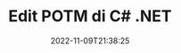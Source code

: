 ---
############################# Static ############################
layout: "auto-gen-editor"
date: 2022-11-09T21:38:25
draft: false
otherformats: doc docx docm dotx xls xlsx xlsm ppt pptx pptm mobi epub html mhtml txt xml csv pdf xps msg

############################# Head ############################
head_title: "POTM Editor — Edit POTM di C# .NET"
head_description: "Bagaimana cara mengedit POTM di C# .NET menggunakan beberapa baris kode? Gunakan API pemrosesan dokumen GroupDocs untuk mengedit, memperbarui, dan menyimpan 30+ format file."

############################# Header ############################
title: "Edit POTM di C# .NET"
description: "Pengeditan POTM yang efektif dan kuat menggunakan GroupDocs.Editor sisi server untuk API C# .NET, tanpa menggunakan perangkat lunak apa pun seperti Microsoft atau Open Office."
bg_image: "https://cms.admin.containerize.com/templates/aspose/App_Themes/V3/images/bg/header1.png"
bg_overlay: false
button:
    enable: true
    icon: "fas fa-arrow-down"
    label: "Unduh Uji Coba Gratis"
    link: "https://downloads.groupdocs.com/editor/net"

############################# SubMenu ############################
submenu:
    enable: true

    left:
        img_alt: "GroupDocs.Editor for .NET"
        image: "https://cms.admin.containerize.com/templates/groupdocs/images/product-logos/90x90-noborder/groupdocs-editor-net.png"
        product: "GroupDocs.Editor"
        platform: ".NET"

    middle:
        button:

            # button loop
            - link: "https://apireference.groupdocs.com/editor/net"
              text: "Referensi API"

            # button loop
            - link: "https://github.com/groupdocs-editor"
              text: "Contoh Kode"

            # button loop
            - link: "https://products.groupdocs.app/editor/family"
              text: "Demo Langsung"

            # button loop
            - link: "https://purchase.groupdocs.com/pricing/editor/net"
              text: "Harga"

    right:
        link_download: "https://downloads.groupdocs.com/editor"
        link_learn: "https://docs.groupdocs.com/editor/net"
        link_buy: "https://purchase.groupdocs.com"

############################# About ############################
about:
    enable: true
    title: "Tentang GroupDocs.Editor for .NET API"
    content: |
        [GroupDocs.Editor for .NET](/id/editor/net/) API adalah pilihan yang tepat untuk mengedit dokumen dan presentasi Microsoft Word, Excel, PowerPoint, Open Office. GroupDocs.Editor adalah API mandiri yang cocok untuk sisi server dan sistem back-end yang membutuhkan kinerja tinggi. Itu tidak tergantung pada perangkat lunak apa pun seperti Microsoft atau Open Office.

############################# Steps ############################
steps:
    enable: true
    title_left: "Langkah-langkah untuk Mengedit POTM di C#"
    content_left: |
        [GroupDocs.Editor for .NET](/id/editor/net/) menyediakan cara mudah dan langsung bagi pengembang untuk mengedit file POTM menggunakan beberapa baris kode.
        * Buat instance kelas `Editor` dengan jalur file wajib atau aliran byte dan kelas `PresentationLoadOptions` opsional dan muat file POTM
        * Buat & setel instance kelas `PresentationEditOptions` untuk format file POTM
        * Panggil metode `Editor.Edit()` dan dapatkan dokumen POTM dalam format HTML yang mudah diedit dengan editor WYSIWYG apa pun.
        * Panggil metode `Editor.Save()` dan simpan file POTM yang telah diedit menggunakan kelas `PresentationSaveOptions`

        
    title_right: "Persyaratan sistem"
    content_right: |
        Pengeditan dokumen dasar dengan GroupDocs.Editor for .NET API dapat dilakukan dengan menerapkan beberapa langkah mudah. API kami didukung di semua platform dan sistem operasi utama. Sebelum menjalankan kode di bawah ini, pastikan Anda telah menginstal prasyarat berikut di sistem Anda.

        * Sistem Operasi: Microsoft Windows, Linux, MacOS
        * Lingkungan Pengembangan: Microsoft Visual Studio, Xamarin, MonoDevelop
        * Kerangka kerja: .NET Framework, .NET Standard, .NET Core, Mono
        * Dapatkan GroupDocs.Editor for .NET versi terbaru yang diunduh dari [NuGet](https://www.nuget.org/packages/groupdocs.editor)
        
    code: |        
        ```csharp
        // Load the POTM file into Editor with the optional PresentationLoadOptions
        Editor editor = new Editor("source.potm", delegate { return new PresentationLoadOptions(); });

        // Create and adjust the edit options
        PresentationEditOptions editOptions = new PresentationEditOptions();
        editOptions.SlideNumber = 1;//select a slide to edit

        // Open input POTM document for edit — obtain an intermediate document, that can be edited
        EditableDocument beforeEdit = editor.Edit(editOptions);

        // Grab POTM document content and associated resources from editable document
        string content = beforeEdit.GetEmbeddedHtml();

        // Send the content to WYSIWYG-editor, edit it there, and send edited content back to the server-side
        // This step simulates a such operation
        string updatedContent = content.Replace("Title", "Edited Title");

        // Grab edited content and resources from WYSIWYG-editor and create a new EditableDocument instance from it
        EditableDocument afterEdit = EditableDocument.FromMarkup(updatedContent, null);

        // Create a save options and select a desired output format
        PresentationSaveOptions saveOptions = new PresentationSaveOptions(Formats.PresentationFormats.Potm);

        // Save edited POTM document to the file
        editor.Save(afterEdit, "edited.potm", saveOptions);
        ```
        
############################# Demos ############################
demos:
    enable: true
    title: "POTM Demo Langsung Editor"
    content: |
        Edit POTM sekarang juga dengan mengunjungi situs web [GroupDocs.Editor Live Demos](https://products.groupdocs.app/editor/family).
        Demo langsung memiliki manfaat sebagai berikut
        
############################# More Formats ############################
more_formats:
    enable: true
    title: "Editor yang Didukung Lainnya"
    content: |
        Anda juga dapat mengedit format file lainnya. Silakan lihat daftar lengkapnya di bawah ini.


############################# Back to top ###############################
back_to_top:
    enable: true
---